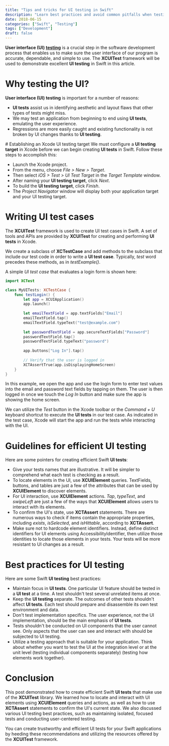 ```yaml
---
title: "Tips and tricks for UI testing in Swift"
description: "Learn best practices and avoid common pitfalls when testing in Swift to ensure the quality and reliability of your code."
date: 2018-06-15
categories: ["Swift", "Testing"]
tags: ["Development"]
draft: false
---
```


**User interface (UI) [testing](https://raulferrer.dev/blog/intro_to_testing_in_swift/)** is a crucial step in the software development process that enables us to make sure the user interface of our program is accurate, dependable, and simple to use. The **XCUITest** framework will be used to demonstrate excellent **UI testing** in Swift in this article.

# Why testing the UI?
**User interface (UI) testing** is important for a number of reasons:

* **UI tests** assist us in identifying aesthetic and layout flaws that other types of tests might miss.
* We may test an application from beginning to end using **UI tests**, emulating the user experience.
* Regressions are more easily caught and existing functionality is not broken by UI changes thanks to **UI testing**.

# Establishing an Xcode UI testing target
We must configure a **UI testing target** in Xcode before we can begin creating **UI tests** in Swift. Follow these steps to accomplish this:

* Launch the Xcode project.
* From the menu, choose *File > New > Target*.
* Then select *iOS > Test > UI Test Target* in the *Target Template* window.
* After naming your **UI testing target**, click *Next*.
* To build the **UI testing target**, click *Finish*.
* The *Project Navigator* window will display both your application target and your UI testing target.

# Writing UI test cases
The **XCUITest** framework is used to create UI test cases in Swift. A set of tools and APIs are provided by **XCUITest** for creating and performing **UI tests** in Xcode.

We create a subclass of **XCTestCase** and add methods to the subclass that include our test code in order to write a **UI test case**. Typically, *test* word precedes these methods, as in *testExample()*.

A simple *UI test case* that evaluates a login form is shown here:

```swift
import XCTest

class MyUITests: XCTestCase {
    func testLogin() {
        let app = XCUIApplication()
        app.launch()
        
        let emailTextField = app.textFields["Email"]
        emailTextField.tap()
        emailTextField.typeText("test@example.com")
        
        let passwordTextField = app.secureTextFields["Password"]
        passwordTextField.tap()
        passwordTextField.typeText("password")
        
        app.buttons["Log In"].tap()
        
        // Verify that the user is logged in
        XCTAssertTrue(app.isDisplayingHomeScreen)
    }
}
```

In this example, we open the app and use the login form to enter test values into the email and password text fields by tapping on them. The user is then logged in once we touch the *Log In* button and make sure the app is showing the home screen.

We can utilize the *Test* button in the Xcode toolbar or the *Command + U* keyboard shortcut to execute the **UI tests** in our test case. As indicated in the test case, Xcode will start the app and run the tests while interacting with the UI.

# Guidelines for efficient UI testing
Here are some pointers for creating efficient Swift **UI tests**:

* Give your tests names that are illustrative. It will be simpler to comprehend what each test is checking as a result.
* To locate elements in the UI, use **XCUIElement** queries. TextFields, buttons, and tables are just a few of the attributes that can be used by **XCUIElement** to discover elements.
* For UI interaction, use **XCUIElement** actions. *Tap*, *typeText*, and *swipeLeft* are just a few of the ways that **XCUIElement** allows users to interact with its elements.
* To confirm the UI's state, use **XCTAssert** statements. There are numerous ways to check if items contain the appropriate properties, including *exists*, *isSelected*, and *isHittable*, according to **XCTAssert**.
* Make sure not to hardcode element identifiers. Instead, define distinct identifiers for UI elements using AccessibilityIdentifier, then utilize those identities to locate those elements in your tests. Your tests will be more resistant to UI changes as a result.

# Best practices for UI testing
Here are some Swift **UI testing** best practices:

* Maintain focus in **UI tests**. One particular UI feature should be tested in a **UI test** at a time. A test shouldn't test several unrelated items at once.
* Keep the **UI testing** separate. The outcomes of other tests shouldn't affect **UI tests**. Each test should prepare and disassemble its own test environment and data.
* Don't test implementation specifics. The user experience, not the UI implementation, should be the main emphasis of **UI tests**.
* Tests shouldn't be conducted on UI components that the user cannot see. Only aspects that the user can see and interact with should be subjected to UI testing.
* Utilize a testing approach that is suitable for your application. Think about whether you want to test the UI at the integration level or at the unit level (testing individual components separately) (testing how elements work together).

# Conclusion
This post demonstrated how to create efficient Swift **UI tests** that make use of the **XCUITest** library. We learned how to locate and interact with UI elements using **XCUIElement** queries and actions, as well as how to use **XCTAssert** statements to confirm the UI's current state. We also discussed various UI testing best practices, such as maintaining isolated, focused tests and conducting user-centered testing.

You can create trustworthy and efficient UI tests for your Swift applications by heeding these recommendations and utilizing the resources offered by the **XCUITest** framework.


